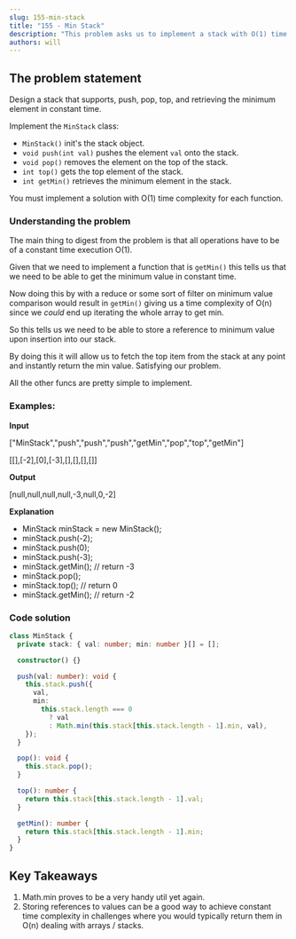 ```yaml
---
slug: 155-min-stack
title: "155 - Min Stack"
description: "This problem asks us to implement a stack with O(1) time complexity on each operation."
authors: will
---
```


## The problem statement

Design a stack that supports, push, pop, top, and retrieving the minimum element in constant time.

Implement the `MinStack` class:

- `MinStack()` init's the stack object.
- `void push(int val)` pushes the element `val` onto the stack.
- `void pop()` removes the element on the top of the stack.
- `int top()` gets the top element of the stack.
- `int getMin()` retrieves the minimum element in the stack.

You must implement a solution with O(1) time complexity for each function.

### Understanding the problem

The main thing to digest from the problem is that all operations have to be of a constant time execution O(1).

Given that we need to implement a function that is `getMin()` this tells us that we need to be able to get the minimum value in constant time.

Now doing this by with a reduce or some sort of filter on minimum value comparison would result in `getMin()` giving us a time complexity of O(n) since we _could_ end up iterating the whole array to get min.

So this tells us we need to be able to store a reference to minimum value upon insertion into our stack.

By doing this it will allow us to fetch the top item from the stack at any point and instantly return the min value. Satisfying our problem.

All the other funcs are pretty simple to implement.

### Examples:

**Input**

["MinStack","push","push","push","getMin","pop","top","getMin"]

[[],[-2],[0],[-3],[],[],[],[]]

**Output**

[null,null,null,null,-3,null,0,-2]

**Explanation**

- MinStack minStack = new MinStack();
- minStack.push(-2);
- minStack.push(0);
- minStack.push(-3);
- minStack.getMin(); // return -3
- minStack.pop();
- minStack.top(); // return 0
- minStack.getMin(); // return -2

### Code solution

```ts
class MinStack {
  private stack: { val: number; min: number }[] = [];

  constructor() {}

  push(val: number): void {
    this.stack.push({
      val,
      min:
        this.stack.length === 0
          ? val
          : Math.min(this.stack[this.stack.length - 1].min, val),
    });
  }

  pop(): void {
    this.stack.pop();
  }

  top(): number {
    return this.stack[this.stack.length - 1].val;
  }

  getMin(): number {
    return this.stack[this.stack.length - 1].min;
  }
}
```

## Key Takeaways

1. Math.min proves to be a very handy util yet again.
2. Storing references to values can be a good way to achieve constant time complexity in challenges where you would typically return them in O(n) dealing with arrays / stacks.
